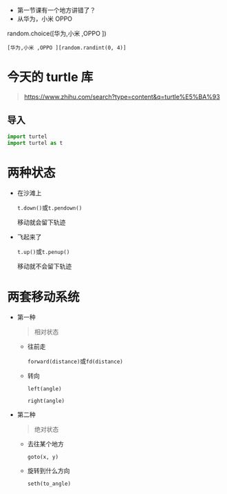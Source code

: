 - 第一节课有一个地方讲错了？
- 从华为，小米 OPPO 

random.choice([华为,小米 ,OPPO ])

```[华为,小米 ,OPPO ][random.randint(0, 4)]```



# 今天的 turtle 库

> https://www.zhihu.com/search?type=content&q=turtle%E5%BA%93

## 导入

```python
import turtel
import turtel as t
```

# 两种状态

- 在沙滩上

  ```t.down()```或```t.pendown()```

  移动就会留下轨迹

- 飞起来了

  ```t.up()```或```t.penup()```

  移动就不会留下轨迹

# 两套移动系统

- 第一种

  > 相对状态

  - 往前走

    ```forward(distance)```或```fd(distance)```

  - 转向

    ```left(angle)```

    ```right(angle)```

- 第二种

  > 绝对状态

  - 去往某个地方

    ```goto(x, y)```

  - 旋转到什么方向

    ```seth(to_angle)```
    
    